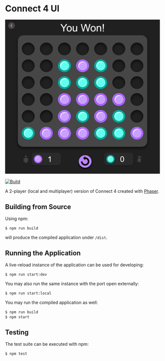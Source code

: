 # Connect 4 UI

<img src="./img/example_game.png" alt="Example Game" width="600">

[![Build](https://github.com/brajkowski/connect4-ui/actions/workflows/build.yml/badge.svg)](https://github.com/brajkowski/connect4-ui/actions/workflows/build.yml)

A 2-player (local and multiplayer) version of Connect 4 created with [Phaser](https://phaser.io/).

## Building from Source

Using npm:

```
$ npm run build
```

will produce the compiled application under `/dist`.

## Running the Application

A live-reload instance of the application can be used for developing:

```
$ npm run start:dev
```

You may also run the same instance with the port open externally:

```
$ npm run start:local
```

You may run the compiled application as well:

```
$ npm run build
$ npm start
```

## Testing

The test suite can be executed with npm:

```
$ npm test
```
